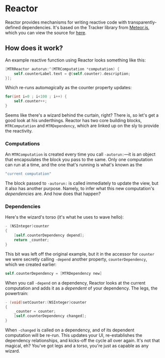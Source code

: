 # Reactor
Reactor provides mechanisms for writing reactive code with transparently-defined dependencies. It's based on the Tracker
library from [Meteor.js](https://www.meteor.com/), which you can view the source for [here](https://github.com/meteor/meteor/blob/devel/packages/tracker/tracker.js).

## How does it work?
An example reactive function using Reactor looks something like this:
```Objective-C
[MTRReactor autorun:^(MTRComputation *computation) {
    self.counterLabel.text = @(self.counter).description;
}];
```

Which re-runs auto*magic*ally as the counter property updates:
```Objective-C
for(int i=0 ; i<100 ; i++) {
    self.counter++;
}
```

Seems like there's a wizard behind the curtain, right? There is, so let's get a good look at his underthings. Reactor has two core building blocks, `MTRComputation` and `MTRDependency`, which are linked up on the sly to provide the reactivity.

### Computations
An `MTRComputation` is created every time you call `-autorun:`&mdash;it is an object that encapsulates the block you pass to
the same. Only one computation can run at a time, and the one that's running is what's known as the
```Haskell
"current computation"
```
The block passed to `-autorun:` is called immediately to update the view, but it also has another purpose. Namely, to infer what 
this new computation's *dependencies* are. And how does that happen?

### Dependencies
Here's the wizard's torso (it's what he uses to wave hello):
```Objective-C
- (NSInteger)counter
{
    [self.counterDependency depend];
    return _counter;
}
```

This bit was left off the original example, but it in the accessor for `counter` we were secretly calling `-depend` another 
property, `counterDependency`, which we created earlier:
```Objective-C
self.counterDependency = [MTRDependency new]
```
When you call `-depend` on a dependency, Reactor looks at the current computation and adds it as a *dependent* of your 
dependency. The legs, the powertrain:
```Objective-C
- (void)setCounter:(NSInteger)counter
{
    _counter = counter;
    [self.counterDependency changed];
}
```
When `-changed` is called on a dependency, and of its dependent computation will be re-run. This updates your UI, re-establishes
the dependency relationships, and kicks-off the cycle all over again. It's not that magical, eh? You've got legs and a torso,
you're just as capable as any wizard.








